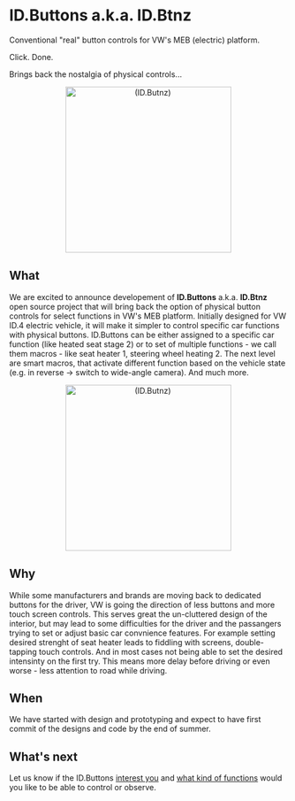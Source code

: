 # ID.Buttons a.k.a. ID.Btnz
Conventional "real" button controls for VW's MEB (electric) platform. 

Click. Done. 

Brings back the nostalgia of physical controls...

<div align="center">
  <img src="https://github.com/JohnyForElectric/ID.Butnz/assets/107234448/bb590b63-d4ad-4812-84ec-39ec58075f6a" alt="(ID.Butnz)" width="300px">
</div>

## What
We are excited to announce developement of **ID.Buttons** a.k.a. **ID.Btnz** open source project that will bring back the option of physical button controls for select functions in VW's MEB platform. Initially designed for VW ID.4 electric vehicle, it will make it simpler to control specific car functions with physical buttons. ID.Buttons can be either assigned to a specific car function (like heated seat stage 2) or to set of multiple functions - we call them macros - like seat heater 1, steering wheel heating 2. The next level are smart macros, that activate different function based on the vehicle state (e.g. in reverse ->  switch to wide-angle camera). And much more.

<div align="center">
  <img src="https://github.com/JohnyForElectric/ID.Butnz/assets/107234448/60e979f8-713c-4423-b0e7-4ad9a249a331" alt="(ID.Butnz)" width="300px">
</div>

## Why
While some manufacturers and brands are moving back to dedicated buttons for the driver, VW is going the direction of less buttons and more touch screen controls. This serves great the un-cluttered design of the interior, but may lead to some difficulties for the driver and the passangers trying to set or adjust basic car convnience features. For example setting desired strenght of seat heater leads to fiddling with screens, double-tapping touch controls. And in most cases not being able to set the desired intensinty on the first try. This means more delay before driving or even worse - less attention to road while driving. 

## When
We have started with design and prototyping and expect to have first commit of the designs and code by the end of summer.

## What's next
Let us know if the ID.Buttons [interest you](https://github.com/JohnyForElectric/ID.Butnz/discussions/2) and [what kind of functions](https://github.com/JohnyForElectric/ID.Butnz/discussions/3) would you like to be able to control or observe.
